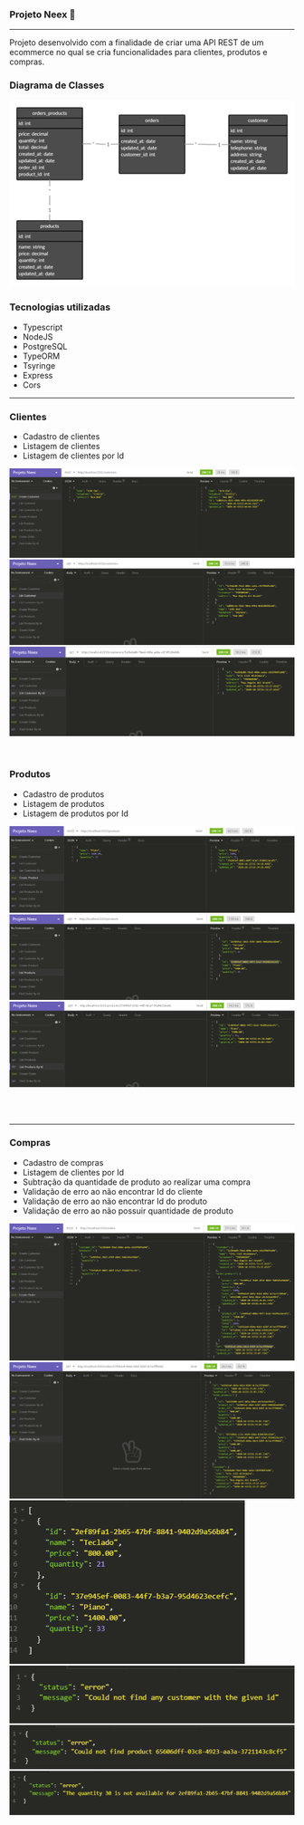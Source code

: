 ### Projeto Neex 🔨

<hr>

Projeto desenvolvido com a finalidade de criar uma API REST de um ecommerce no qual se cria funcionalidades para clientes, produtos e compras.

### Diagrama de Classes

  ![picture](imgs/class-diagram.png)

### Tecnologias utilizadas
  - Typescript
  - NodeJS
  - PostgreSQL
  - TypeORM
  - Tsyringe
  - Express
  - Cors

<hr>

### Clientes
  - Cadastro de clientes
  - Listagem de clientes
  - Listagem de clientes por Id

  ![picture](imgs/customer-post.png)
  ![picture](imgs/customer-get.png)
  ![picture](imgs/customer-getbyid.png)


  <br />

### Produtos
  - Cadastro de produtos
  - Listagem de produtos
  - Listagem de produtos por Id

  ![picture](imgs/products-post.png)
  ![picture](imgs/products-get.png)
  ![picture](imgs/products-getbyid.png)



  <br />
  <br />

<hr>

### Compras
  - Cadastro de compras
  - Listagem de clientes por Id
  - Subtração da quantidade de produto ao realizar uma compra
  - Validação de erro ao não encontrar Id do cliente
  - Validação de erro ao não encontrar Id do produto
  - Validação de erro ao não possuir quantidade de produto


  ![picture](imgs/orders-post.png)
  ![picture](imgs/orders-getbyid.png)
  ![picture](imgs/product-subtract.png)
  ![picture](imgs/error-customer-id.png)
  ![picture](imgs/error-productid.png)
  ![picture](imgs/error-productgreaterlength.png)



  <br />





